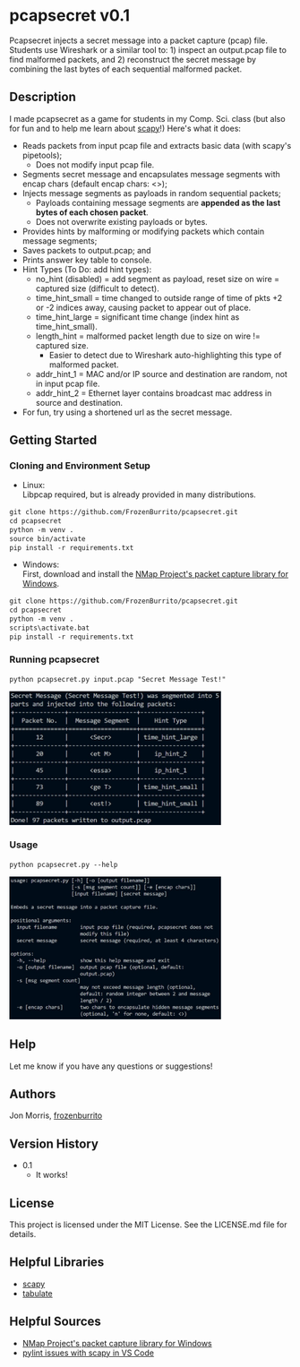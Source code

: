 # pcapsecret v0.1

Pcapsecret injects a secret message into a packet capture (pcap) file.  Students use Wireshark or a similar tool to: 1) inspect an output.pcap file to find malformed packets, and 2) reconstruct the secret message by combining the last bytes of each sequential malformed packet.

## Description

I made pcapsecret as a game for students in my Comp. Sci. class (but also for fun and to help me learn about [scapy](https://scapy.readthedocs.io/en/latest/index.html)!)  Here's what it does:

* Reads packets from input pcap file and extracts basic data (with scapy's pipetools);
   * Does not modify input pcap file.
* Segments secret message and encapsulates message segments with encap chars (default encap chars: <>);
* Injects message segments as payloads in random sequential packets; 
    * Payloads containing message segments are <b>appended as the last bytes of each chosen packet</b>.
    * Does not overwrite existing payloads or bytes.
* Provides hints by malforming or modifying packets which contain message segments;
* Saves packets to output.pcap; and
* Prints answer key table to console.
* Hint Types (To Do: add hint types):
    * no_hint (disabled) = add segment as payload, reset size on wire = captured size (difficult to detect).      
    * time_hint_small = time changed to outside range of time of pkts +2 or -2 indices away, causing packet to appear out of place. 
    * time_hint_large = significant time change (index hint as time_hint_small).
    * length_hint = malformed packet length due to size on wire != captured size.
        * Easier to detect due to Wireshark auto-highlighting this type of malformed packet.
    * addr_hint_1 = MAC and/or IP source and destination are random, not in input pcap file.
    * addr_hint_2 = Ethernet layer contains broadcast mac address in source and destination.
* For fun, try using a shortened url as the secret message.

## Getting Started

### Cloning and Environment Setup
* Linux:\
Libpcap required, but is already provided in many distributions.
```
git clone https://github.com/FrozenBurrito/pcapsecret.git
cd pcapsecret
python -m venv .
source bin/activate
pip install -r requirements.txt
```
* Windows:\
First, download and install the [NMap Project's packet capture library for Windows](https://npcap.com/).
```
git clone https://github.com/FrozenBurrito/pcapsecret.git
cd pcapsecret
python -m venv .
scripts\activate.bat 
pip install -r requirements.txt
```

### Running pcapsecret
```
python pcapsecret.py input.pcap "Secret Message Test!"
```
<img src="screenshot.jpg" width="75%" height="75%" />

### Usage
```
python pcapsecret.py --help
```
<img src="usage-screenshot.jpg" width="75%" height="75%" />

## Help

Let me know if you have any questions or suggestions!

## Authors

Jon Morris, [frozenburrito](https://github.com/frozenburrito)

## Version History
* 0.1
    * It works!

## License

This project is licensed under the MIT License.  See the LICENSE.md file for details.

## Helpful Libraries

* [scapy](https://scapy.readthedocs.io/en/latest/index.html)
* [tabulate](https://pypi.org/project/tabulate/)

## Helpful Sources

* [NMap Project's packet capture library for Windows](https://npcap.com/)
* [pylint issues with scapy in VS Code](https://stackoverflow.com/questions/51852412/vscode-import-error-from-scapy-all-import-ip)
